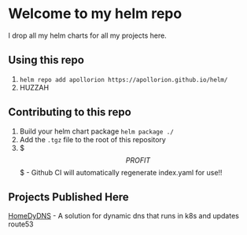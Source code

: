 # Welcome to my helm repo

I drop all my helm charts for all my projects here.

## Using this repo

1. `helm repo add apollorion https://apollorion.github.io/helm/`
2. HUZZAH

## Contributing to this repo

1. Build your helm chart package `helm package ./`
2. Add the `.tgz` file to the root of this repository
3. $$$ PROFIT $$$ - Github CI will automatically regenerate index.yaml for use!!

## Projects Published Here

[HomeDyDNS](https://github.com/Apollorion/homedydns) - A solution for dynamic dns that runs in k8s and updates route53